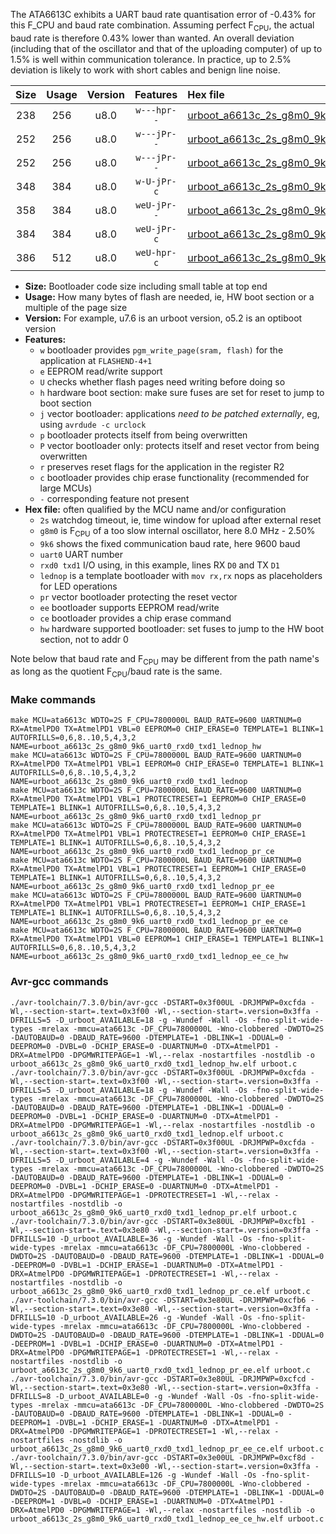 The ATA6613C exhibits a UART baud rate quantisation error of -0.43% for this F_CPU and baud rate combination. Assuming perfect F<sub>CPU</sub>, the actual baud rate is therefore 0.43% lower than wanted. An overall deviation (including that of the oscillator and that of the uploading computer) of up to 1.5% is well within communication tolerance. In practice, up to 2.5% deviation is likely to work with short cables and benign line noise.

|Size|Usage|Version|Features|Hex file|
|:-:|:-:|:-:|:-:|:--|
|238|256|u8.0|`w---hpr--`|[urboot_a6613c_2s_g8m0_9k6_uart0_rxd0_txd1_lednop_hw.hex](https://raw.githubusercontent.com/stefanrueger/urboot.hex/main/mcus/ata6613c/watchdog_2_s/internal_oscillator_g-2.50%25/%2B8m000000_hz/%2B%2B%2B9k6_baud/uart0_rxd0_txd1/lednop/urboot_a6613c_2s_g8m0_9k6_uart0_rxd0_txd1_lednop_hw.hex)|
|252|256|u8.0|`w---jPr--`|[urboot_a6613c_2s_g8m0_9k6_uart0_rxd0_txd1_lednop.hex](https://raw.githubusercontent.com/stefanrueger/urboot.hex/main/mcus/ata6613c/watchdog_2_s/internal_oscillator_g-2.50%25/%2B8m000000_hz/%2B%2B%2B9k6_baud/uart0_rxd0_txd1/lednop/urboot_a6613c_2s_g8m0_9k6_uart0_rxd0_txd1_lednop.hex)|
|252|256|u8.0|`w---jPr--`|[urboot_a6613c_2s_g8m0_9k6_uart0_rxd0_txd1_lednop_pr.hex](https://raw.githubusercontent.com/stefanrueger/urboot.hex/main/mcus/ata6613c/watchdog_2_s/internal_oscillator_g-2.50%25/%2B8m000000_hz/%2B%2B%2B9k6_baud/uart0_rxd0_txd1/lednop/urboot_a6613c_2s_g8m0_9k6_uart0_rxd0_txd1_lednop_pr.hex)|
|348|384|u8.0|`w-U-jPr-c`|[urboot_a6613c_2s_g8m0_9k6_uart0_rxd0_txd1_lednop_pr_ce.hex](https://raw.githubusercontent.com/stefanrueger/urboot.hex/main/mcus/ata6613c/watchdog_2_s/internal_oscillator_g-2.50%25/%2B8m000000_hz/%2B%2B%2B9k6_baud/uart0_rxd0_txd1/lednop/urboot_a6613c_2s_g8m0_9k6_uart0_rxd0_txd1_lednop_pr_ce.hex)|
|358|384|u8.0|`weU-jPr--`|[urboot_a6613c_2s_g8m0_9k6_uart0_rxd0_txd1_lednop_pr_ee.hex](https://raw.githubusercontent.com/stefanrueger/urboot.hex/main/mcus/ata6613c/watchdog_2_s/internal_oscillator_g-2.50%25/%2B8m000000_hz/%2B%2B%2B9k6_baud/uart0_rxd0_txd1/lednop/urboot_a6613c_2s_g8m0_9k6_uart0_rxd0_txd1_lednop_pr_ee.hex)|
|384|384|u8.0|`weU-jPr-c`|[urboot_a6613c_2s_g8m0_9k6_uart0_rxd0_txd1_lednop_pr_ee_ce.hex](https://raw.githubusercontent.com/stefanrueger/urboot.hex/main/mcus/ata6613c/watchdog_2_s/internal_oscillator_g-2.50%25/%2B8m000000_hz/%2B%2B%2B9k6_baud/uart0_rxd0_txd1/lednop/urboot_a6613c_2s_g8m0_9k6_uart0_rxd0_txd1_lednop_pr_ee_ce.hex)|
|386|512|u8.0|`weU-hpr-c`|[urboot_a6613c_2s_g8m0_9k6_uart0_rxd0_txd1_lednop_ee_ce_hw.hex](https://raw.githubusercontent.com/stefanrueger/urboot.hex/main/mcus/ata6613c/watchdog_2_s/internal_oscillator_g-2.50%25/%2B8m000000_hz/%2B%2B%2B9k6_baud/uart0_rxd0_txd1/lednop/urboot_a6613c_2s_g8m0_9k6_uart0_rxd0_txd1_lednop_ee_ce_hw.hex)|

- **Size:** Bootloader code size including small table at top end
- **Usage:** How many bytes of flash are needed, ie, HW boot section or a multiple of the page size
- **Version:** For example, u7.6 is an urboot version, o5.2 is an optiboot version
- **Features:**
  + `w` bootloader provides `pgm_write_page(sram, flash)` for the application at `FLASHEND-4+1`
  + `e` EEPROM read/write support
  + `U` checks whether flash pages need writing before doing so
  + `h` hardware boot section: make sure fuses are set for reset to jump to boot section
  + `j` vector bootloader: applications *need to be patched externally*, eg, using `avrdude -c urclock`
  + `p` bootloader protects itself from being overwritten
  + `P` vector bootloader only: protects itself and reset vector from being overwritten
  + `r` preserves reset flags for the application in the register R2
  + `c` bootloader provides chip erase functionality (recommended for large MCUs)
  + `-` corresponding feature not present
- **Hex file:** often qualified by the MCU name and/or configuration
  + `2s` watchdog timeout, ie, time window for upload after external reset
  + `g8m0` is F<sub>CPU</sub> of a too slow internal oscillator, here 8.0 MHz - 2.50%
  + `9k6` shows the fixed communication baud rate, here 9600 baud
  + `uart0` UART number
  + `rxd0 txd1` I/O using, in this example, lines RX `D0` and TX `D1`
  + `lednop` is a template bootloader with `mov rx,rx` nops as placeholders for LED operations
  + `pr` vector bootloader protecting the reset vector
  + `ee` bootloader supports EEPROM read/write
  + `ce` bootloader provides a chip erase command
  + `hw` hardware supported bootloader: set fuses to jump to the HW boot section, not to addr 0


Note below that baud rate and F<sub>CPU</sub> may be different from the path name's as long as the quotient F<sub>CPU</sub>/baud rate is the same.

### Make commands
```
make MCU=ata6613c WDTO=2S F_CPU=7800000L BAUD_RATE=9600 UARTNUM=0 RX=AtmelPD0 TX=AtmelPD1 VBL=0 EEPROM=0 CHIP_ERASE=0 TEMPLATE=1 BLINK=1 AUTOFRILLS=0,6,8..10,5,4,3,2 NAME=urboot_a6613c_2s_g8m0_9k6_uart0_rxd0_txd1_lednop_hw
make MCU=ata6613c WDTO=2S F_CPU=7800000L BAUD_RATE=9600 UARTNUM=0 RX=AtmelPD0 TX=AtmelPD1 VBL=1 EEPROM=0 CHIP_ERASE=0 TEMPLATE=1 BLINK=1 AUTOFRILLS=0,6,8..10,5,4,3,2 NAME=urboot_a6613c_2s_g8m0_9k6_uart0_rxd0_txd1_lednop
make MCU=ata6613c WDTO=2S F_CPU=7800000L BAUD_RATE=9600 UARTNUM=0 RX=AtmelPD0 TX=AtmelPD1 VBL=1 PROTECTRESET=1 EEPROM=0 CHIP_ERASE=0 TEMPLATE=1 BLINK=1 AUTOFRILLS=0,6,8..10,5,4,3,2 NAME=urboot_a6613c_2s_g8m0_9k6_uart0_rxd0_txd1_lednop_pr
make MCU=ata6613c WDTO=2S F_CPU=7800000L BAUD_RATE=9600 UARTNUM=0 RX=AtmelPD0 TX=AtmelPD1 VBL=1 PROTECTRESET=1 EEPROM=0 CHIP_ERASE=1 TEMPLATE=1 BLINK=1 AUTOFRILLS=0,6,8..10,5,4,3,2 NAME=urboot_a6613c_2s_g8m0_9k6_uart0_rxd0_txd1_lednop_pr_ce
make MCU=ata6613c WDTO=2S F_CPU=7800000L BAUD_RATE=9600 UARTNUM=0 RX=AtmelPD0 TX=AtmelPD1 VBL=1 PROTECTRESET=1 EEPROM=1 CHIP_ERASE=0 TEMPLATE=1 BLINK=1 AUTOFRILLS=0,6,8..10,5,4,3,2 NAME=urboot_a6613c_2s_g8m0_9k6_uart0_rxd0_txd1_lednop_pr_ee
make MCU=ata6613c WDTO=2S F_CPU=7800000L BAUD_RATE=9600 UARTNUM=0 RX=AtmelPD0 TX=AtmelPD1 VBL=1 PROTECTRESET=1 EEPROM=1 CHIP_ERASE=1 TEMPLATE=1 BLINK=1 AUTOFRILLS=0,6,8..10,5,4,3,2 NAME=urboot_a6613c_2s_g8m0_9k6_uart0_rxd0_txd1_lednop_pr_ee_ce
make MCU=ata6613c WDTO=2S F_CPU=7800000L BAUD_RATE=9600 UARTNUM=0 RX=AtmelPD0 TX=AtmelPD1 VBL=0 EEPROM=1 CHIP_ERASE=1 TEMPLATE=1 BLINK=1 AUTOFRILLS=0,6,8..10,5,4,3,2 NAME=urboot_a6613c_2s_g8m0_9k6_uart0_rxd0_txd1_lednop_ee_ce_hw
```

### Avr-gcc commands
```
./avr-toolchain/7.3.0/bin/avr-gcc -DSTART=0x3f00UL -DRJMPWP=0xcfda -Wl,--section-start=.text=0x3f00 -Wl,--section-start=.version=0x3ffa -DFRILLS=5 -D_urboot_AVAILABLE=18 -g -Wundef -Wall -Os -fno-split-wide-types -mrelax -mmcu=ata6613c -DF_CPU=7800000L -Wno-clobbered -DWDTO=2S -DAUTOBAUD=0 -DBAUD_RATE=9600 -DTEMPLATE=1 -DBLINK=1 -DDUAL=0 -DEEPROM=0 -DVBL=0 -DCHIP_ERASE=0 -DUARTNUM=0 -DTX=AtmelPD1 -DRX=AtmelPD0 -DPGMWRITEPAGE=1 -Wl,--relax -nostartfiles -nostdlib -o urboot_a6613c_2s_g8m0_9k6_uart0_rxd0_txd1_lednop_hw.elf urboot.c
./avr-toolchain/7.3.0/bin/avr-gcc -DSTART=0x3f00UL -DRJMPWP=0xcfda -Wl,--section-start=.text=0x3f00 -Wl,--section-start=.version=0x3ffa -DFRILLS=5 -D_urboot_AVAILABLE=18 -g -Wundef -Wall -Os -fno-split-wide-types -mrelax -mmcu=ata6613c -DF_CPU=7800000L -Wno-clobbered -DWDTO=2S -DAUTOBAUD=0 -DBAUD_RATE=9600 -DTEMPLATE=1 -DBLINK=1 -DDUAL=0 -DEEPROM=0 -DVBL=1 -DCHIP_ERASE=0 -DUARTNUM=0 -DTX=AtmelPD1 -DRX=AtmelPD0 -DPGMWRITEPAGE=1 -Wl,--relax -nostartfiles -nostdlib -o urboot_a6613c_2s_g8m0_9k6_uart0_rxd0_txd1_lednop.elf urboot.c
./avr-toolchain/7.3.0/bin/avr-gcc -DSTART=0x3f00UL -DRJMPWP=0xcfda -Wl,--section-start=.text=0x3f00 -Wl,--section-start=.version=0x3ffa -DFRILLS=5 -D_urboot_AVAILABLE=4 -g -Wundef -Wall -Os -fno-split-wide-types -mrelax -mmcu=ata6613c -DF_CPU=7800000L -Wno-clobbered -DWDTO=2S -DAUTOBAUD=0 -DBAUD_RATE=9600 -DTEMPLATE=1 -DBLINK=1 -DDUAL=0 -DEEPROM=0 -DVBL=1 -DCHIP_ERASE=0 -DUARTNUM=0 -DTX=AtmelPD1 -DRX=AtmelPD0 -DPGMWRITEPAGE=1 -DPROTECTRESET=1 -Wl,--relax -nostartfiles -nostdlib -o urboot_a6613c_2s_g8m0_9k6_uart0_rxd0_txd1_lednop_pr.elf urboot.c
./avr-toolchain/7.3.0/bin/avr-gcc -DSTART=0x3e80UL -DRJMPWP=0xcfb1 -Wl,--section-start=.text=0x3e80 -Wl,--section-start=.version=0x3ffa -DFRILLS=10 -D_urboot_AVAILABLE=36 -g -Wundef -Wall -Os -fno-split-wide-types -mrelax -mmcu=ata6613c -DF_CPU=7800000L -Wno-clobbered -DWDTO=2S -DAUTOBAUD=0 -DBAUD_RATE=9600 -DTEMPLATE=1 -DBLINK=1 -DDUAL=0 -DEEPROM=0 -DVBL=1 -DCHIP_ERASE=1 -DUARTNUM=0 -DTX=AtmelPD1 -DRX=AtmelPD0 -DPGMWRITEPAGE=1 -DPROTECTRESET=1 -Wl,--relax -nostartfiles -nostdlib -o urboot_a6613c_2s_g8m0_9k6_uart0_rxd0_txd1_lednop_pr_ce.elf urboot.c
./avr-toolchain/7.3.0/bin/avr-gcc -DSTART=0x3e80UL -DRJMPWP=0xcfb6 -Wl,--section-start=.text=0x3e80 -Wl,--section-start=.version=0x3ffa -DFRILLS=10 -D_urboot_AVAILABLE=26 -g -Wundef -Wall -Os -fno-split-wide-types -mrelax -mmcu=ata6613c -DF_CPU=7800000L -Wno-clobbered -DWDTO=2S -DAUTOBAUD=0 -DBAUD_RATE=9600 -DTEMPLATE=1 -DBLINK=1 -DDUAL=0 -DEEPROM=1 -DVBL=1 -DCHIP_ERASE=0 -DUARTNUM=0 -DTX=AtmelPD1 -DRX=AtmelPD0 -DPGMWRITEPAGE=1 -DPROTECTRESET=1 -Wl,--relax -nostartfiles -nostdlib -o urboot_a6613c_2s_g8m0_9k6_uart0_rxd0_txd1_lednop_pr_ee.elf urboot.c
./avr-toolchain/7.3.0/bin/avr-gcc -DSTART=0x3e80UL -DRJMPWP=0xcfcd -Wl,--section-start=.text=0x3e80 -Wl,--section-start=.version=0x3ffa -DFRILLS=8 -D_urboot_AVAILABLE=0 -g -Wundef -Wall -Os -fno-split-wide-types -mrelax -mmcu=ata6613c -DF_CPU=7800000L -Wno-clobbered -DWDTO=2S -DAUTOBAUD=0 -DBAUD_RATE=9600 -DTEMPLATE=1 -DBLINK=1 -DDUAL=0 -DEEPROM=1 -DVBL=1 -DCHIP_ERASE=1 -DUARTNUM=0 -DTX=AtmelPD1 -DRX=AtmelPD0 -DPGMWRITEPAGE=1 -DPROTECTRESET=1 -Wl,--relax -nostartfiles -nostdlib -o urboot_a6613c_2s_g8m0_9k6_uart0_rxd0_txd1_lednop_pr_ee_ce.elf urboot.c
./avr-toolchain/7.3.0/bin/avr-gcc -DSTART=0x3e00UL -DRJMPWP=0xcf8d -Wl,--section-start=.text=0x3e00 -Wl,--section-start=.version=0x3ffa -DFRILLS=10 -D_urboot_AVAILABLE=126 -g -Wundef -Wall -Os -fno-split-wide-types -mrelax -mmcu=ata6613c -DF_CPU=7800000L -Wno-clobbered -DWDTO=2S -DAUTOBAUD=0 -DBAUD_RATE=9600 -DTEMPLATE=1 -DBLINK=1 -DDUAL=0 -DEEPROM=1 -DVBL=0 -DCHIP_ERASE=1 -DUARTNUM=0 -DTX=AtmelPD1 -DRX=AtmelPD0 -DPGMWRITEPAGE=1 -Wl,--relax -nostartfiles -nostdlib -o urboot_a6613c_2s_g8m0_9k6_uart0_rxd0_txd1_lednop_ee_ce_hw.elf urboot.c
```

